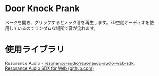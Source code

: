 # Door Knock Prank

ページを開き、クリックするとノック音を再生します。3D空間オーディオを使用しているのでランダムな場所で音が流れます。

# 使用ライブラリ

Resonance Audio - [resonance-audio/resonance-audio-web-sdk: Resonance Audio SDK for Web (github.com)](https://github.com/resonance-audio/resonance-audio-web-sdk/tree/master)